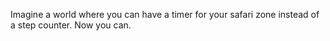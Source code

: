 Imagine a world where you can have a timer for your safari zone instead of a step counter. 
Now you can. 
